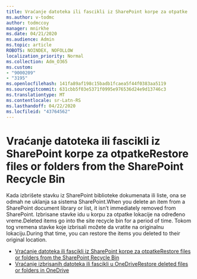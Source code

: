 ```yaml
---
title: Vraćanje datoteka ili fascikli iz SharePoint korpe za otpatke
ms.author: v-todmc
author: todmccoy
manager: mnirkhe
ms.date: 04/21/2020
ms.audience: Admin
ms.topic: article
ROBOTS: NOINDEX, NOFOLLOW
localization_priority: Normal
ms.collection: Adm_O365
ms.custom:
- "9000209"
- "3195"
ms.openlocfilehash: 141fa89af198c15badb1fcaea5f44f0383aa5119
ms.sourcegitcommit: 631cbb5f03e5371f0995e976536d24e9d13746c3
ms.translationtype: MT
ms.contentlocale: sr-Latn-RS
ms.lasthandoff: 04/22/2020
ms.locfileid: "43764562"
---
```

# <a name="restore-files-or-folders-from-the-sharepoint-recycle-bin"></a><span data-ttu-id="6ab9b-102">Vraćanje datoteka ili fascikli iz SharePoint korpe za otpatke</span><span class="sxs-lookup"><span data-stu-id="6ab9b-102">Restore files or folders from the SharePoint Recycle Bin</span></span> 

<span data-ttu-id="6ab9b-103">Kada izbrišete stavku iz SharePoint biblioteke dokumenata ili liste, ona se odmah ne uklanja sa sistema SharePoint.</span><span class="sxs-lookup"><span data-stu-id="6ab9b-103">When you delete an item from a SharePoint document library or list, it isn’t immediately removed from SharePoint.</span></span> <span data-ttu-id="6ab9b-104">Izbrisane stavke idu u korpu za otpatke lokacije na određeno vreme.</span><span class="sxs-lookup"><span data-stu-id="6ab9b-104">Deleted items go into the site recycle bin for a period of time.</span></span> <span data-ttu-id="6ab9b-105">Tokom tog vremena stavke koje izbrisali možete da vratite na originalnu lokaciju.</span><span class="sxs-lookup"><span data-stu-id="6ab9b-105">During that time, you can restore the items you deleted to their original location.</span></span>

- [<span data-ttu-id="6ab9b-106">Vraćanje datoteka ili fascikli iz SharePoint korpe za otpatke</span><span class="sxs-lookup"><span data-stu-id="6ab9b-106">Restore files or folders from the SharePoint Recycle Bin</span></span>](https://support.office.com/article/Restore-items-in-the-Recycle-Bin-of-a-SharePoint-site-6df466b6-55f2-4898-8d6e-c0dff851a0be)
- [<span data-ttu-id="6ab9b-107">Vraćanje izbrisanih datoteka ili fascikli u OneDrive</span><span class="sxs-lookup"><span data-stu-id="6ab9b-107">Restore deleted files or folders in OneDrive</span></span>](https://support.office.com/article/restore-deleted-files-or-folders-in-onedrive-949ada80-0026-4db3-a953-c99083e6a84f)
